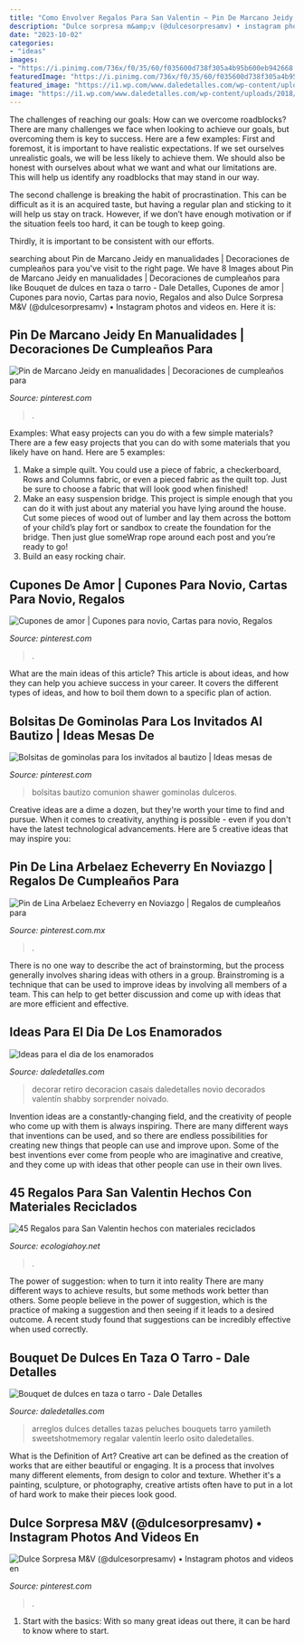 ```yaml
---
title: "Como Envolver Regalos Para San Valentin ~ Pin De Marcano Jeidy En Manualidades"
description: "Dulce sorpresa m&amp;v (@dulcesorpresamv) • instagram photos and videos en"
date: "2023-10-02"
categories:
- "ideas"
images:
- "https://i.pinimg.com/736x/f0/35/60/f035600d738f305a4b95b600eb942668.jpg"
featuredImage: "https://i.pinimg.com/736x/f0/35/60/f035600d738f305a4b95b600eb942668.jpg"
featured_image: "https://i1.wp.com/www.daledetalles.com/wp-content/uploads/2018/01/bouquet-de-dulces1.jpg?resize=500%2C667"
image: "https://i1.wp.com/www.daledetalles.com/wp-content/uploads/2018/01/bouquet-de-dulces1.jpg?resize=500%2C667"
---
```



The challenges of reaching our goals: How can we overcome roadblocks?
There are many challenges we face when looking to achieve our goals, but overcoming them is key to success. Here are a few examples:
First and foremost, it is important to have realistic expectations. If we set ourselves unrealistic goals, we will be less likely to achieve them. We should also be honest with ourselves about what we want and what our limitations are. This will help us identify any roadblocks that may stand in our way.

The second challenge is breaking the habit of procrastination. This can be difficult as it is an acquired taste, but having a regular plan and sticking to it will help us stay on track. However, if we don’t have enough motivation or if the situation feels too hard, it can be tough to keep going.

Thirdly, it is important to be consistent with our efforts.

	

		
searching about Pin de Marcano Jeidy en manualidades | Decoraciones de cumpleaños para you've visit to the right page. We have 8 Images about Pin de Marcano Jeidy en manualidades | Decoraciones de cumpleaños para like Bouquet de dulces en taza o tarro - Dale Detalles, Cupones de amor | Cupones para novio, Cartas para novio, Regalos and also Dulce Sorpresa M&amp;V (@dulcesorpresamv) • Instagram photos and videos en. Here it is:
		
    
## Pin De Marcano Jeidy En Manualidades | Decoraciones De Cumpleaños Para

<img loading=lazy src="https://i.pinimg.com/736x/54/48/f5/5448f545ed79587947756a1f2a84b4cb.jpg" onerror="this.onerror=null;this.src='https://tse4.mm.bing.net/th?id=OIP.ZfCDIF6bGRULFBfamd_TugHaLs&amp;pid=15.1';" alt="Pin de Marcano Jeidy en manualidades | Decoraciones de cumpleaños para">

_Source: pinterest.com_

>. 

	

Examples: What easy projects can you do with a few simple materials?
There are a few easy projects that you can do with some materials that you likely have on hand. Here are 5 examples:
1. Make a simple quilt. You could use a piece of fabric, a checkerboard, Rows and Columns fabric, or even a pieced fabric as the quilt top. Just be sure to choose a fabric that will look good when finished! 
2. Make an easy suspension bridge. This project is simple enough that you can do it with just about any material you have lying around the house. Cut some pieces of wood out of lumber and lay them across the bottom of your child’s play fort or sandbox to create the foundation for the bridge. Then just glue someWrap rope around each post and you’re ready to go! 
3. Build an easy rocking chair.

    
## Cupones De Amor | Cupones Para Novio, Cartas Para Novio, Regalos

<img loading=lazy src="https://i.pinimg.com/736x/23/ae/ac/23aeac8582d35bbf20240e4aa743c6ec.jpg" onerror="this.onerror=null;this.src='https://tse3.mm.bing.net/th?id=OIP.m-cSQvB1K6DlPctoh363WwHaME&amp;pid=15.1';" alt="Cupones de amor | Cupones para novio, Cartas para novio, Regalos">

_Source: pinterest.com_

>. 

	

What are the main ideas of this article?
This article is about ideas, and how they can help you achieve success in your career. It covers the different types of ideas, and how to boil them down to a specific plan of action.

    
## Bolsitas De Gominolas Para Los Invitados Al Bautizo | Ideas Mesas De

<img loading=lazy src="https://i.pinimg.com/736x/27/8e/e8/278ee800e14e4e3d4b282d035c699477--baby-shawer-favor-bags.jpg" onerror="this.onerror=null;this.src='https://tse3.mm.bing.net/th?id=OIP.AOxUwGFJGz8QZNyHyB8CrgHaJ4&amp;pid=15.1';" alt="Bolsitas de gominolas para los invitados al bautizo | Ideas mesas de">

_Source: pinterest.com_

>bolsitas bautizo comunion shawer gominolas dulceros. 

	

Creative ideas are a dime a dozen, but they're worth your time to find and pursue. When it comes to creativity, anything is possible - even if you don't have the latest technological advancements. Here are 5 creative ideas that may inspire you: 

    
## Pin De Lina Arbelaez Echeverry En Noviazgo | Regalos De Cumpleaños Para

<img loading=lazy src="https://i.pinimg.com/736x/ce/90/5f/ce905f15d55be88feb3f41848c8c585d.jpg" onerror="this.onerror=null;this.src='https://tse1.mm.bing.net/th?id=OIP.-DYIxezTJTquWxu0LntH6AHaJ4&amp;pid=15.1';" alt="Pin de Lina Arbelaez Echeverry en Noviazgo | Regalos de cumpleaños para">

_Source: pinterest.com.mx_

>. 

	

There is no one way to describe the act of brainstorming, but the process generally involves sharing ideas with others in a group. Brainstroming is a technique that can be used to improve ideas by involving all members of a team. This can help to get better discussion and come up with ideas that are more efficient and effective.

    
## Ideas Para El Dia De Los Enamorados

<img loading=lazy src="http://www.daledetalles.com/wp-content/uploads/2016/02/valentin14.jpg" onerror="this.onerror=null;this.src='https://tse3.mm.bing.net/th?id=OIP.q2UutEQtp6EO-1VnSYOpoAEsEs&amp;pid=15.1';" alt="Ideas para el dia de los enamorados">

_Source: daledetalles.com_

>decorar retiro decoracion casais daledetalles novio decorados valentín shabby sorprender noivado. 

	

Invention ideas are a constantly-changing field, and the creativity of people who come up with them is always inspiring. There are many different ways that inventions can be used, and so there are endless possibilities for creating new things that people can use and improve upon. Some of the best inventions ever come from people who are imaginative and creative, and they come up with ideas that other people can use in their own lives.

    
## 45 Regalos Para San Valentin Hechos Con Materiales Reciclados

<img loading=lazy src="https://ecologiahoy.net/wp-content/uploads/2017/01/san-valentin-gift-9.jpg" onerror="this.onerror=null;this.src='https://tse3.mm.bing.net/th?id=OIP.Q81-pxHtHPIVZirNN-rN3gHaGP&amp;pid=15.1';" alt="45 Regalos para San Valentin hechos con materiales reciclados">

_Source: ecologiahoy.net_

>. 

	

The power of suggestion: when to turn it into reality
There are many different ways to achieve results, but some methods work better than others. Some people believe in the power of suggestion, which is the practice of making a suggestion and then seeing if it leads to a desired outcome. A recent study found that suggestions can be incredibly effective when used correctly.

    
## Bouquet De Dulces En Taza O Tarro - Dale Detalles

<img loading=lazy src="https://i1.wp.com/www.daledetalles.com/wp-content/uploads/2018/01/bouquet-de-dulces1.jpg?resize=500%2C667" onerror="this.onerror=null;this.src='https://tse2.mm.bing.net/th?id=OIP.jya9mIs670RQ_b9QQGy5awHaJ4&amp;pid=15.1';" alt="Bouquet de dulces en taza o tarro - Dale Detalles">

_Source: daledetalles.com_

>arreglos dulces detalles tazas peluches bouquets tarro yamileth sweetshotmemory regalar valentín leerlo osito daledetalles. 

	

What is the Definition of Art?
Creative art can be defined as the creation of works that are either beautiful or engaging. It is a process that involves many different elements, from design to color and texture. Whether it's a painting, sculpture, or photography, creative artists often have to put in a lot of hard work to make their pieces look good.

    
## Dulce Sorpresa M&amp;V (@dulcesorpresamv) • Instagram Photos And Videos En

<img loading=lazy src="https://i.pinimg.com/736x/f0/35/60/f035600d738f305a4b95b600eb942668.jpg" onerror="this.onerror=null;this.src='https://tse1.mm.bing.net/th?id=OIP.-_ZsyCINOOp_dS-nTthLoAHaJ3&amp;pid=15.1';" alt="Dulce Sorpresa M&amp;V (@dulcesorpresamv) • Instagram photos and videos en">

_Source: pinterest.com_

>. 

	

1. Start with the basics: With so many great ideas out there, it can be hard to know where to start.

